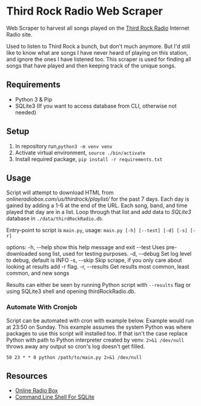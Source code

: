# Third Rock Radio Web Scraper

Web Scraper to harvest all songs played on the [Third Rock Radio](https://www.thirdrockradio.net/) Internet Radio site.

Used to listen to Third Rock a bunch, but don't much anymore.  But I'd still like to know what are songs I have never heard of playing on this station, and ignore the ones I have listened too.  This scraper is used for finding all songs that have played and then keeping track of the unique songs.

## Requirements

- Python 3 & Pip
- SQLite3 (If you want to access database from CLI, otherwise not needed)

## Setup

1. In repository run,`python3 -m venv venv`
2. Activate virtual environment, `source ./bin/activate`
3. Install required package, `pip install -r requirements.txt`

## Usage

Script will attempt to download HTML from *onlineradiobox.com/us/thirdrock/playlist/* for the past 7 days.  Each day is gained by adding a 1-6 at the end of the URL.  Each song, band, and time played that day are in a list.  Loop through that list and add data to *SQLite3* database in `./data/thirdRockRadio.db`.

Entry-point to script is `main.py`, usage: `main.py [-h] [--test] [-d] [-s] [-r]`

options:
  -h, --help     show this help message and exit
  --test         Uses pre-downloaded song list, used for testing purposes.
  -d, --debug    Set log level to debug, default is INFO
  -s, --skip     Skip scrape, if you only care about looking at results add -r flag.
  -r, --results  Get results most common, least common, and new songs

Results can either be seen by running Python script with `--results` flag or using SQLite3 shell and opening thirdRockRadio.db.

### Automate With Cronjob

Script can be automated with cron with example below.  Example would run at 23:50 on Sunday.  This example assumes the system Python was where packages to use this script will installed too.  If that isn't the case replace Python with path to Python interpreter created by venv.  `2>&1 /dev/null` throws away any output so cron's log doesn't get filled.

```text
50 23 * * 0 python /path/to/main.py 2>&1 /dev/null
```

## Resources

- [Online Radio Box](https://onlineradiobox.com/us/thirdrock/playlist/)
- [Command Line Shell For SQLite](https://www.sqlite.org/cli.html)
